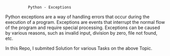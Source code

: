               Python - Exceptions


Python exceptions are a way of handling errors that occur during the execution of a program. Exceptions are events that interrupt the normal flow of the program and require special processing. Exceptions can be caused by various reasons, such as invalid input, division by zero, file not found, etc.

In this Repo, I submited Solution for various Tasks on the above Topic.
